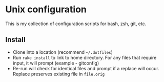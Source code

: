 # Unix configuration

This is my collection of configuration scripts for bash, zsh, git, etc.

## Install

* Clone into a location (recommend `~/.dotfiles`)
* Run `rake install` to link to home directory. For any files that require input, it will prompt (example - gitconfig)
* Re-run will check for identical files and prompt if a replace will occur. Replace preserves existing file in `file.orig`

